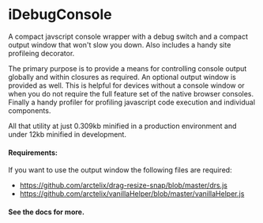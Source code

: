 # iDebugConsole

A compact javscript console wrapper with a debug switch and a compact output window that won't 
slow you down.  Also includes a handy site profileing decorator.

The primary purpose is to provide a means for controlling console output globally and within 
closures as required.  An optional output window is provided as well.  This is helpful for 
devices without a console window or when you do not require the full feature set of the native
browser consoles.  Finally a handy profiler for profiling javascript code execution and individual 
components.

All that utility at just 0.309kb minified in a production environment and under 12kb minified 
in development.

#### Requirements:
If you want to use the output window the following files are required: 

- https://github.com/arctelix/drag-resize-snap/blob/master/drs.js
- https://github.com/arctelix/vanillaHelper/blob/master/vanillaHelper.js

#### See the docs for more.
